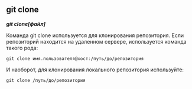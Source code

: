 ## git clone

***git clone[файл]***

Команда git clone используется для клонирования репозитория. Если репозиторий находится на удаленном сервере, используется команда такого рода:

```bash=
git clone имя.пользователя@хост:/путь/до/репозитория
```  

И наоборот, для клонирования локального репозитория используйте:

```bash=
git clone /путь/до/репозитория
```  